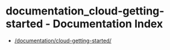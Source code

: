 # documentation_cloud-getting-started - Documentation Index

- [/documentation/cloud-getting-started/](./_documentation_cloud-getting-started_.md)
